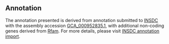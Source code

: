 

Annotation
----------

The annotation presented is derived from annotation submitted to
[INSDC](http://www.insdc.org) with the assembly accession
[GCA\_000952835.1](http://www.ebi.ac.uk/ena/data/view/GCA_000952835.1),
with additional non-coding genes derived from
[Rfam](http://rfam.xfam.org/). For more details, please visit [INSDC
annotation
import](http://ensemblgenomes.org/info/data/insdc_annotation).
